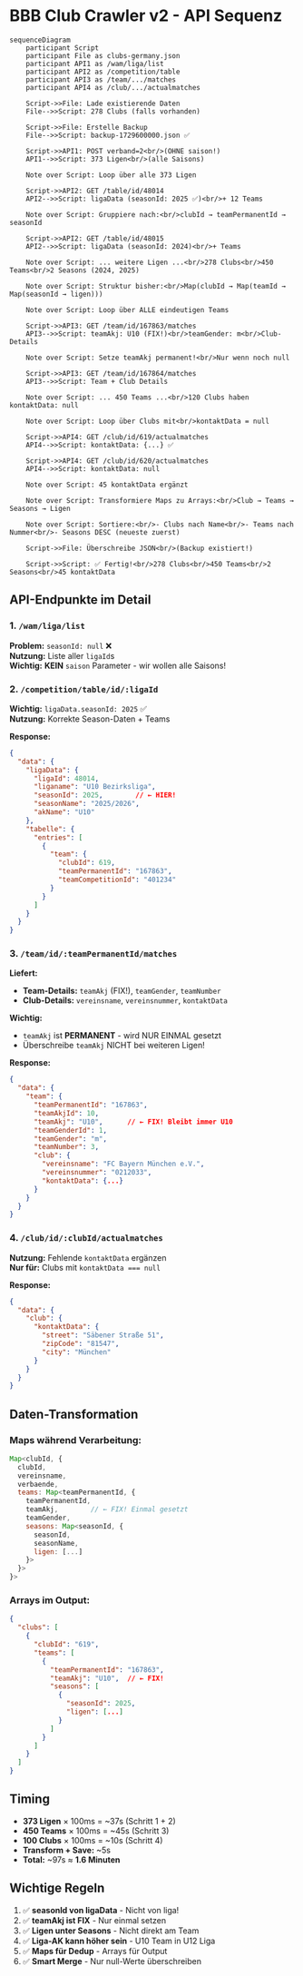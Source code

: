 # BBB Club Crawler v2 - API Sequenz

```mermaid
sequenceDiagram
    participant Script
    participant File as clubs-germany.json
    participant API1 as /wam/liga/list
    participant API2 as /competition/table
    participant API3 as /team/.../matches
    participant API4 as /club/.../actualmatches
    
    Script->>File: Lade existierende Daten
    File-->>Script: 278 Clubs (falls vorhanden)
    
    Script->>File: Erstelle Backup
    File-->>Script: backup-1729600000.json ✅
    
    Script->>API1: POST verband=2<br/>(OHNE saison!)
    API1-->>Script: 373 Ligen<br/>(alle Saisons)
    
    Note over Script: Loop über alle 373 Ligen
    
    Script->>API2: GET /table/id/48014
    API2-->>Script: ligaData (seasonId: 2025 ✅)<br/>+ 12 Teams
    
    Note over Script: Gruppiere nach:<br/>clubId → teamPermanentId → seasonId
    
    Script->>API2: GET /table/id/48015
    API2-->>Script: ligaData (seasonId: 2024)<br/>+ Teams
    
    Note over Script: ... weitere Ligen ...<br/>278 Clubs<br/>450 Teams<br/>2 Seasons (2024, 2025)
    
    Note over Script: Struktur bisher:<br/>Map(clubId → Map(teamId → Map(seasonId → ligen)))
    
    Note over Script: Loop über ALLE eindeutigen Teams
    
    Script->>API3: GET /team/id/167863/matches
    API3-->>Script: teamAkj: U10 (FIX!)<br/>teamGender: m<br/>Club-Details
    
    Note over Script: Setze teamAkj permanent!<br/>Nur wenn noch null
    
    Script->>API3: GET /team/id/167864/matches
    API3-->>Script: Team + Club Details
    
    Note over Script: ... 450 Teams ...<br/>120 Clubs haben kontaktData: null
    
    Note over Script: Loop über Clubs mit<br/>kontaktData = null
    
    Script->>API4: GET /club/id/619/actualmatches
    API4-->>Script: kontaktData: {...} ✅
    
    Script->>API4: GET /club/id/620/actualmatches
    API4-->>Script: kontaktData: null
    
    Note over Script: 45 kontaktData ergänzt
    
    Note over Script: Transformiere Maps zu Arrays:<br/>Club → Teams → Seasons → Ligen
    
    Note over Script: Sortiere:<br/>- Clubs nach Name<br/>- Teams nach Nummer<br/>- Seasons DESC (neueste zuerst)
    
    Script->>File: Überschreibe JSON<br/>(Backup existiert!)
    
    Script->>Script: ✅ Fertig!<br/>278 Clubs<br/>450 Teams<br/>2 Seasons<br/>45 kontaktData
```

## API-Endpunkte im Detail

### 1. `/wam/liga/list`
**Problem:** `seasonId: null` ❌  
**Nutzung:** Liste aller `ligaId`s  
**Wichtig:** **KEIN** `saison` Parameter - wir wollen alle Saisons!

### 2. `/competition/table/id/:ligaId`
**Wichtig:** `ligaData.seasonId: 2025` ✅  
**Nutzung:** Korrekte Season-Daten + Teams

**Response:**
```json
{
  "data": {
    "ligaData": {
      "ligaId": 48014,
      "liganame": "U10 Bezirksliga",
      "seasonId": 2025,        // ← HIER!
      "seasonName": "2025/2026",
      "akName": "U10"
    },
    "tabelle": {
      "entries": [
        {
          "team": {
            "clubId": 619,
            "teamPermanentId": "167863",
            "teamCompetitionId": "401234"
          }
        }
      ]
    }
  }
}
```

### 3. `/team/id/:teamPermanentId/matches`
**Liefert:**
- **Team-Details:** `teamAkj` (FIX!), `teamGender`, `teamNumber`
- **Club-Details:** `vereinsname`, `vereinsnummer`, `kontaktData`

**Wichtig:**
- `teamAkj` ist **PERMANENT** - wird NUR EINMAL gesetzt
- Überschreibe `teamAkj` NICHT bei weiteren Ligen!

**Response:**
```json
{
  "data": {
    "team": {
      "teamPermanentId": "167863",
      "teamAkjId": 10,
      "teamAkj": "U10",      // ← FIX! Bleibt immer U10
      "teamGenderId": 1,
      "teamGender": "m",
      "teamNumber": 3,
      "club": {
        "vereinsname": "FC Bayern München e.V.",
        "vereinsnummer": "0212033",
        "kontaktData": {...}
      }
    }
  }
}
```

### 4. `/club/id/:clubId/actualmatches`
**Nutzung:** Fehlende `kontaktData` ergänzen  
**Nur für:** Clubs mit `kontaktData === null`

**Response:**
```json
{
  "data": {
    "club": {
      "kontaktData": {
        "street": "Säbener Straße 51",
        "zipCode": "81547",
        "city": "München"
      }
    }
  }
}
```

## Daten-Transformation

### Maps während Verarbeitung:
```javascript
Map<clubId, {
  clubId,
  vereinsname,
  verbaende,
  teams: Map<teamPermanentId, {
    teamPermanentId,
    teamAkj,        // ← FIX! Einmal gesetzt
    teamGender,
    seasons: Map<seasonId, {
      seasonId,
      seasonName,
      ligen: [...]
    }>
  }>
}>
```

### Arrays im Output:
```json
{
  "clubs": [
    {
      "clubId": "619",
      "teams": [
        {
          "teamPermanentId": "167863",
          "teamAkj": "U10",  // ← FIX!
          "seasons": [
            {
              "seasonId": 2025,
              "ligen": [...]
            }
          ]
        }
      ]
    }
  ]
}
```

## Timing

- **373 Ligen** × 100ms = ~37s (Schritt 1 + 2)
- **450 Teams** × 100ms = ~45s (Schritt 3)
- **100 Clubs** × 100ms = ~10s (Schritt 4)
- **Transform + Save:** ~5s
- **Total:** ~97s ≈ **1.6 Minuten**

## Wichtige Regeln

1. ✅ **seasonId von ligaData** - Nicht von liga!
2. ✅ **teamAkj ist FIX** - Nur einmal setzen
3. ✅ **Ligen unter Seasons** - Nicht direkt am Team
4. ✅ **Liga-AK kann höher sein** - U10 Team in U12 Liga
5. ✅ **Maps für Dedup** - Arrays für Output
6. ✅ **Smart Merge** - Nur null-Werte überschreiben
